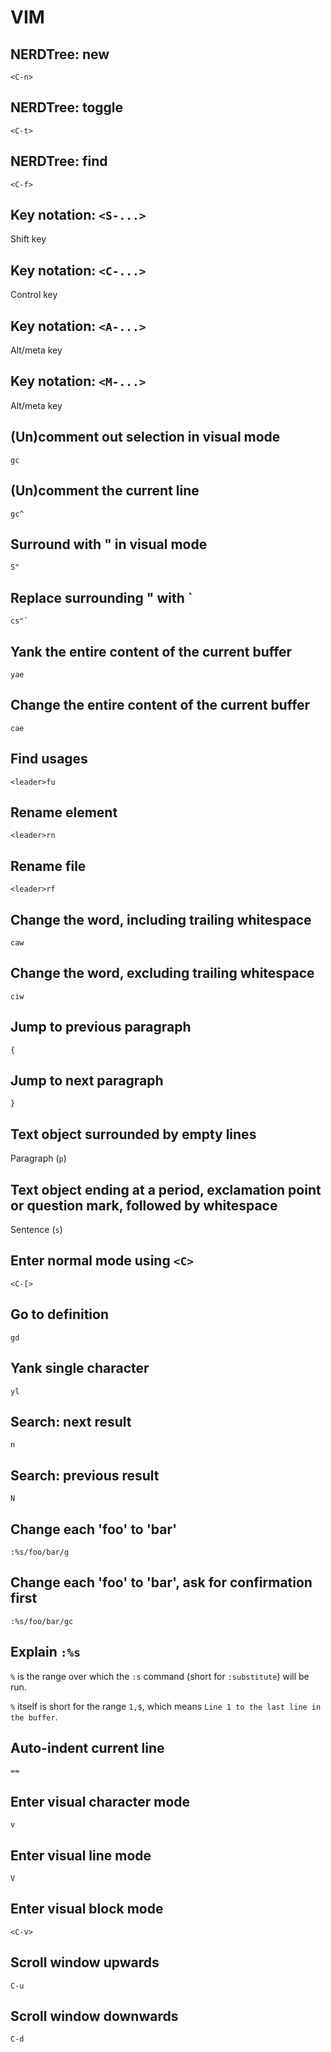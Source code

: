 # VIM

## NERDTree: new

```text
<C-n>
```

## NERDTree: toggle

```text
<C-t>
```

## NERDTree: find

```text
<C-f>
```

## Key notation: `<S-...>`

Shift key

## Key notation: `<C-...>`

Control key

## Key notation: `<A-...>`

Alt/meta key

## Key notation: `<M-...>`

Alt/meta key

## (Un)comment out selection in visual mode

```text
gc
```

## (Un)comment the current line

```text
gc^
```

## Surround with " in visual mode

```text
S"
```

## Replace surrounding " with `

```text
cs"`
```

## Yank the entire content of the current buffer

```text
yae
```

## Change the entire content of the current buffer

```text
cae
```

## Find usages

```text
<leader>fu
```

## Rename element

```text
<leader>rn
```

## Rename file

```text
<leader>rf
```

## Change the word, including trailing whitespace

```text
caw
```

## Change the word, excluding trailing whitespace

```text
ciw
```

## Jump to previous paragraph

```text
{
```

## Jump to next paragraph

```text
}
```

## Text object surrounded by empty lines

Paragraph (`p`)

## Text object ending at a period, exclamation point or question mark, followed by whitespace

Sentence (`s`)

## Enter normal mode using `<C>`

`<C-[>`

## Go to definition

`gd`

## Yank single character

`yl`

## Search: next result

`n`

## Search: previous result

`N`

## Change each 'foo' to 'bar'

```text
:%s/foo/bar/g
```

## Change each 'foo' to 'bar', ask for confirmation first

```text
:%s/foo/bar/gc
```

## Explain `:%s`

`%` is the range over which the `:s` command (short for `:substitute`) will be run.

`%` itself is short for the range `1,$`, which means `Line 1 to the last line in the buffer`.

## Auto-indent current line

`==`

## Enter visual character mode

`v`

## Enter visual line mode

`V`

## Enter visual block mode

`<C-v>`

## Scroll window upwards

`C-u`

## Scroll window downwards

`C-d`
